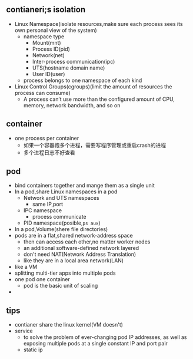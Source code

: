 ## contianeri;s isolation
+ Linux Namespace(isolate resources,make sure each process sees its own personal view of the system)
    - namespace type
        - Mount(mnt)
        - Process ID(pid)
        - Network(net)
        - Inter-process communication(ipc)
        - UTS(hostname domain name)
        - User ID(user)
    - process belongs to one namespace of each kind    
+ Linux Control Groups(cgroups)(limit the amount of resources the process can consume)
    - A process can’t use more than the configured amount of CPU, memory, network bandwidth, and so on

## container
+ one process per container
    - 如果一个容器跑多个进程，需要写程序管理或重启crash的进程
    - 多个进程日志不好查看

## pod
+ bind containers together and mange them as a single unit
+ In a pod,share Linux namespaces in a pod
    - Network and UTS namespaces
        + same IP,port
    - IPC namespace
        + process communicate
    - PID namespace(posible,`ps aux`)
+ In a pod,Volume(shere file directories)  
+ pods are in a flat,shared network-address space
    - then can access each other,no matter worker nodes
    - an additional software-defined network layered
    - don't need NAT(Network Address Translation)
    - like they are in a local area network(LAN)
+ like a VM
+ splitting multi-tier apps into multiple pods
+ one pod one container
    - pod is the basic unit of scaling
+ 
## tips

+ contianer share the linux kernel(VM doesn't)
+ service
    - to solve the problem of ever-changing pod IP addresses, as well as exposing multiple pods at a single constant IP and port pair
    - static ip